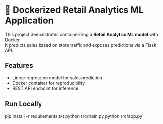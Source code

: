# 🚀 Dockerized Retail Analytics ML Application

This project demonstrates containerizing a **Retail Analytics ML model** with Docker.  
It predicts sales based on store traffic and exposes predictions via a Flask API.

## Features
- Linear regression model for sales prediction
- Docker container for reproducibility
- REST API endpoint for inference

## Run Locally
pip install -r requirements.txt
python src/train.py
python src/app.py
